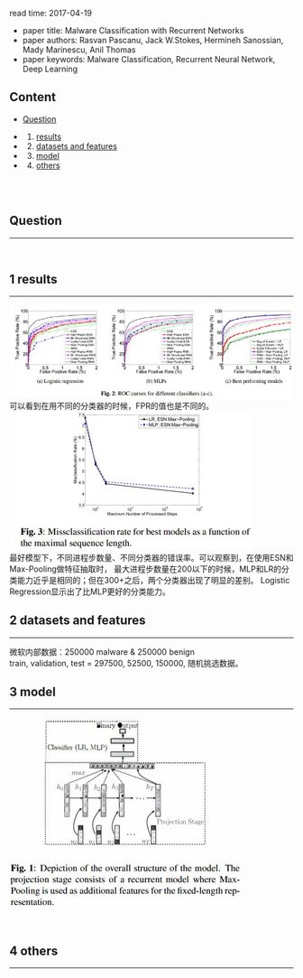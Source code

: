 read time: 2017-04-19
* paper title: Malware Classification with Recurrent Networks <br />
* paper authors: Rasvan Pascanu, Jack W.Stokes, Hermineh Sanossian, Mady Marinescu, Anil Thomas <br />
* paper keywords: Malware Classification, Recurrent Neural Network, Deep Learning <br />

## Content

* [Question](#question)

* 1. [results](#1-results)

* 2. [datasets and features](#2-datasets-and-features)

* 3. [model](#3-model)

* 4. [others](#4-others)

 <br /> <br />


## Question
------------------------------------------------------------------------------------
 <br />


## 1 results
------------------------------------------------------------------------------------
![images](../images/20170419/results-01.jpg) <br />
可以看到在用不同的分类器的时候，FPR的值也是不同的。 <br />
![images](../images/20170419/results-02.jpg) <br />
最好模型下，不同进程步数量、不同分类器的错误率。可以观察到，在使用ESN和Max-Pooling做特征抽取时，
最大进程步数量在200以下的时候，MLP和LR的分类能力近乎是相同的；但在300+之后，两个分类器出现了明显的差别。
Logistic Regression显示出了比MLP更好的分类能力。 <br />


## 2 datasets and features
------------------------------------------------------------------------------------
微软内部数据：250000 malware & 250000 benign <br />
train, validation, test = 297500, 52500, 150000, 随机挑选数据。
 <br />


## 3 model
-------------------------------------------------------------------------------------
![model](../images/20170419/model-01.jpg) <br />

 <br />


## 4 others
--------------------------------------------------------------------------------------
 <br />
